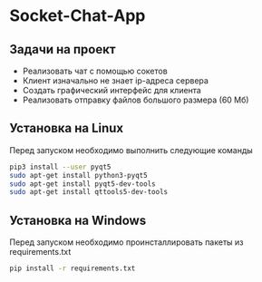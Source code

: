 # Socket-Chat-App

## Задачи на проект
* Реализовать чат с помощью сокетов
* Клиент изначально не знает ip-адреса сервера
* Создать графический интерфейс для клиента
* Реализовать отправку файлов большого размера (60 Мб)


## Установка на Linux
Перед запуском необходимо выполнить следующие команды
```bash
pip3 install --user pyqt5  
sudo apt-get install python3-pyqt5  
sudo apt-get install pyqt5-dev-tools
sudo apt-get install qttools5-dev-tools
```


## Установка на Windows
Перед запуском необходимо проинсталлировать пакеты из requirements.txt
```bash
pip install -r requirements.txt
```